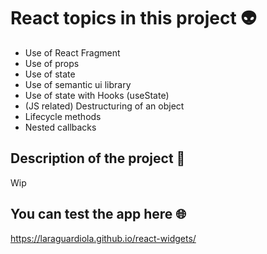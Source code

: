 # React topics in this project :alien:

* Use of React Fragment
* Use of props
* Use of state
* Use of semantic ui library
* Use of state with Hooks (useState)
* (JS related) Destructuring of an object
* Lifecycle methods
* Nested callbacks

## Description of the project :open_book:

Wip

## You can test the app here :globe_with_meridians:

https://laraguardiola.github.io/react-widgets/
